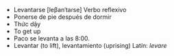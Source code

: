 - Levantarse	[leβanˈtaɾse]	Verbo reflexivo
- Ponerse de pie después de dormir
- Thức dậy
- To get up
- Paco se levanta a las 8:00.
- Levantar (to lift), levantamiento (uprising)	Latín: *levare*